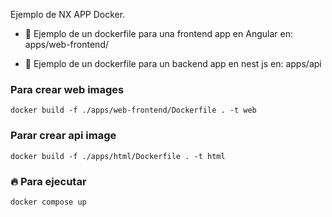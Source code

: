 Ejemplo de NX APP Docker. 


- 🚀 Ejemplo de un dockerfile para una frontend app en Angular en:
apps/web-frontend/

- 🚀 Ejemplo de un dockerfile para un backend app en nest js en:
apps/api


### Para crear web images ###

``` docker build -f ./apps/web-frontend/Dockerfile . -t web ```

### Parar crear api image ###

``` docker build -f ./apps/html/Dockerfile . -t html ```

### 🔥 Para ejecutar ###

```docker compose up```


